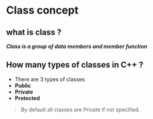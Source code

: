 # Class concept
## what is class ?
***Class is a group of data members and member function***

## How many types of classes in C++ ?
- There are 3 types of classes
- **Public**
- **Private**
- **Protected**

> By default all classes are Private if not specified.